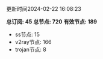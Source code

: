 更新时间2024-02-22 16:08:23

**总订阅: 45**
**总节点: 720**
**有效节点: 189**
- ss节点: 15
- v2ray节点: 166
- trojan节点: 8
